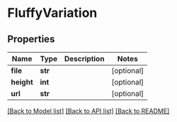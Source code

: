 # FluffyVariation

## Properties
Name | Type | Description | Notes
------------ | ------------- | ------------- | -------------
**file** | **str** |  | [optional] 
**height** | **int** |  | [optional] 
**url** | **str** |  | [optional] 

[[Back to Model list]](../README.md#documentation-for-models) [[Back to API list]](../README.md#documentation-for-api-endpoints) [[Back to README]](../README.md)

